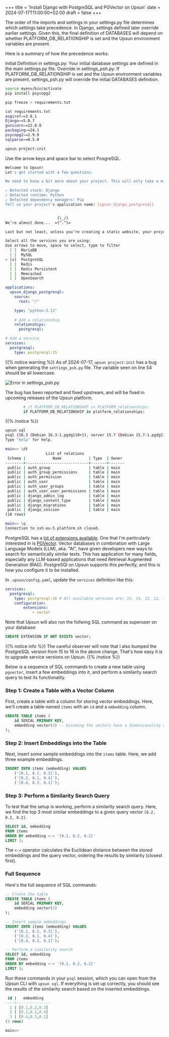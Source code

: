 +++
title = 'Install Django with PostgreSQL and PGVector on Upsun'
date = 2024-07-17T11:00:00+02:00
draft = false
+++

The order of the imports and settings in your settings.py file determines which settings take precedence. In Django, settings defined later override earlier settings. Given this, the final definition of DATABASES will depend on whether PLATFORM_DB_RELATIONSHIP is set and the Upsun environment variables are present.

Here is a summary of how the precedence works:

Initial Definition in settings.py: Your initial database settings are defined in the main settings.py file.
Override in settings_psh.py: If PLATFORM_DB_RELATIONSHIP is set and the Upsun environment variables are present, settings_psh.py will override the initial DATABASES definition.

```bash
source myenv/bin/activate
pip install psycopg2

pip freeze > requirements.txt

cat requirements.txt
asgiref==3.8.1
Django==5.0.7
gunicorn==22.0.0
packaging==24.1
psycopg2==2.9.9
sqlparse==0.5.0
```

```bash
upsun project:init
```

Use the arrow keys and space bar to select PosgreSQL. 

```bash
Welcome to Upsun!
Let's get started with a few questions.

We need to know a bit more about your project. This will only take a minute!

✓ Detected stack: Django
✓ Detected runtime: Python
✓ Detected dependency managers: Pip
Tell us your project's application name: [upsun_django_postgresql]


                       (\_/)
We’re almost done...  =(^.^)=

Last but not least, unless you’re creating a static website, your project uses services. Let’s define them:

Select all the services you are using:
Use arrows to move, space to select, type to filter
  [ ]  MariaDB
  [ ]  MySQL
> [x]  PostgreSQL
  [ ]  Redis
  [ ]  Redis Persistent
  [ ]  Memcached
  [ ]  OpenSearch
```


```yaml
applications:
  upsun_django_postgresql:
    source:
      root: "/"

    type: "python:3.11"
    
    # Add a relationship.
    relationships:
      postgresql:

# Add a service.
services:
  postgresql:
    type: postgresql:15 
```

{{% notice warning %}}
As of 2024-07-17, `upsun project:init` has a bug when generating the `settings_psh.py` file. The variable seen on line 54 should be all lowercase.

![Error in settings_psh.py](/posts/install-django-postgresql-pgvector-upsun/01_settings_psh_error.png)

The bug has been reported and fixed upstream, and will be fixed in upcoming releases of the Upsun platform.

```python
        # if PLATFORM_DB_RELATIONSHIP in PLATFORM_relationships:
        if PLATFORM_DB_RELATIONSHIP in platform_relationships:
```
{{% /notice %}}


```bash
upsun sql
psql (16.3 (Debian 16.3-1.pgdg110+1), server 15.7 (Debian 15.7-1.pgdg110+1))
Type "help" for help.

main=> \dt
                  List of relations
 Schema |            Name            | Type  | Owner
--------+----------------------------+-------+-------
 public | auth_group                 | table | main
 public | auth_group_permissions     | table | main
 public | auth_permission            | table | main
 public | auth_user                  | table | main
 public | auth_user_groups           | table | main
 public | auth_user_user_permissions | table | main
 public | django_admin_log           | table | main
 public | django_content_type        | table | main
 public | django_migrations          | table | main
 public | django_session             | table | main
(10 rows)

main=> \q
Connection to ssh.eu-5.platform.sh closed.
```

PostgreSQL has a [lot of extensions available](https://docs.upsun.com/add-services/postgresql.html#available-extensions). One that I'm particularly interested in is [PGVector](https://github.com/pgvector/pgvector). Vector databases in combination with Large Language Models (LLM), aka. "AI", have given developers new ways to search for semantically similar texts. This has application for many fields, especially any LLM-based applications that need Retrieval Augmented Generation (RAG). PostgreSQl on Upsun supports this perfectly, and this is how you configure it to be installed.  

In `.upsun/config.yaml`, update the `services` definition like this:

```yaml
services:
  postgresql:
    type: postgresql:16 # All available versions are: 15, 14, 13, 12, 11
    configuration:
        extensions:
            - vector
```

Note that Upsun will also run the follwing SQL command as superuser on your database:

```sql
CREATE EXTENSION IF NOT EXISTS vector;
```

{{% notice info %}}
The careful observer will note that I also bumped the PostgreSQL version from 15 to 16 in the above change. That's how easy it is to upgrade service versions on Upsun.
{{% /notice %}}


Below is a sequence of SQL commands to create a new table using `pgvector`, insert a few embeddings into it, and perform a similarity search query to test its functionality.

### Step 1: Create a Table with a Vector Column

First, create a table with a column for storing vector embeddings. Here, we'll create a table named `items` with an `id` and a `embedding` column.

```sql
CREATE TABLE items (
    id SERIAL PRIMARY KEY,
    embedding vector(3) -- Assuming the vectors have a dimensionality of 3
);
```

### Step 2: Insert Embeddings into the Table

Next, insert some sample embeddings into the `items` table. Here, we add three example embeddings.

```sql
INSERT INTO items (embedding) VALUES 
    ('[0.1, 0.2, 0.3]'),
    ('[0.2, 0.1, 0.4]'),
    ('[0.4, 0.3, 0.1]');
```

### Step 3: Perform a Similarity Search Query

To test that the setup is working, perform a similarity search query. Here, we find the top 3 most similar embeddings to a given query vector `[0.2, 0.2, 0.2]`.

```sql
SELECT id, embedding
FROM items
ORDER BY embedding <-> '[0.2, 0.2, 0.2]'
LIMIT 3;
```

The `<->` operator calculates the Euclidean distance between the stored embeddings and the query vector, ordering the results by similarity (closest first).

### Full Sequence

Here's the full sequence of SQL commands:

```sql
-- Create the table
CREATE TABLE items (
    id SERIAL PRIMARY KEY,
    embedding vector(3)
);

-- Insert sample embeddings
INSERT INTO items (embedding) VALUES 
    ('[0.1, 0.2, 0.3]'),
    ('[0.2, 0.1, 0.4]'),
    ('[0.4, 0.3, 0.1]');

-- Perform a similarity search
SELECT id, embedding
FROM items
ORDER BY embedding <-> '[0.2, 0.2, 0.2]'
LIMIT 3;
```

Run these commands in your `psql` session, which you can open from the Upsun CLI with `upsun sql`. If everything is set up correctly, you should see the results of the similarity search based on the inserted embeddings.

```sql
 id |   embedding
----+---------------
  1 | [0.1,0.2,0.3]
  2 | [0.2,0.1,0.4]
  3 | [0.4,0.3,0.1]
(3 rows)

main=>
```